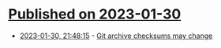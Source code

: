 # [Published on 2023-01-30](index.md)

* [2023-01-30, 21:48:15](https://news.ycombinator.com/item?id=34586917) - [Git archive checksums may change](https://github.blog/changelog/2023-01-30-git-archive-checksums-may-change/)
